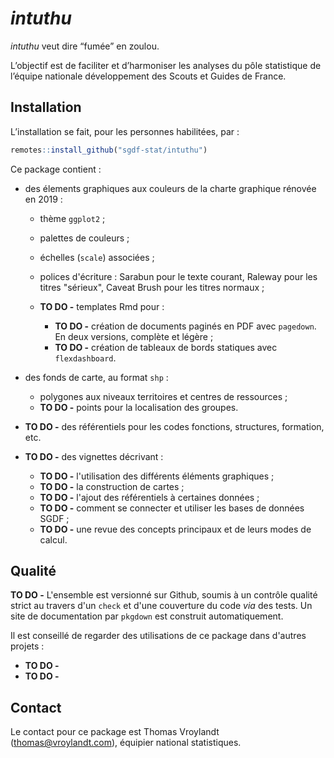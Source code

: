 
# *intuthu*

*intuthu* veut dire “fumée” en zoulou.

L’objectif est de faciliter et d’harmoniser les analyses du pôle statistique de l’équipe nationale développement des Scouts et Guides de
France.

## Installation

L’installation se fait, pour les personnes habilitées, par :

``` r
remotes::install_github("sgdf-stat/intuthu")
```

Ce package contient :

- des élements graphiques aux couleurs de la charte graphique rénovée en 2019 :

  - thème `ggplot2` ;
  - palettes de couleurs ;
  - échelles (`scale`) associées ;
  - polices d'écriture : Sarabun pour le texte courant, Raleway pour les titres "sérieux", Caveat Brush pour les titres normaux ;
  - **TO DO -** templates Rmd pour :
  
    - **TO DO -** création de documents paginés en PDF avec `pagedown`. En deux versions, complète et légère ;
    - **TO DO -** création de tableaux de bords statiques avec `flexdashboard`.
    
- des fonds de carte, au format `shp` :

  - polygones aux niveaux territoires et centres de ressources ;
  - **TO DO -** points pour la localisation des groupes.
  
- **TO DO -** des référentiels pour les codes fonctions, structures, formation, etc.
- **TO DO -** des vignettes décrivant :

  - **TO DO -** l'utilisation des différents éléments graphiques ;
  - **TO DO -** la construction de cartes ;
  - **TO DO -** l'ajout des référentiels à certaines données ;
  - **TO DO -** comment se connecter et utiliser les bases de données SGDF ;
  - **TO DO -** une revue des concepts principaux et de leurs modes de calcul.

## Qualité

**TO DO -** L'ensemble est versionné sur Github, soumis à un contrôle qualité strict au travers d'un `check` et d'une couverture du code *via* des tests. Un site de documentation par `pkgdown` est construit automatiquement.

Il est conseillé de regarder des utilisations de ce package dans d'autres projets :

- **TO DO -**  
- **TO DO -** 

## Contact

Le contact pour ce package est Thomas Vroylandt (thomas@vroylandt.com), équipier national statistiques.
